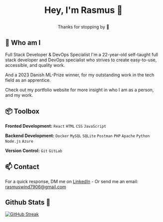 # <p align="center"> Hey, I'm Rasmus 👋 </p>
<p align="center"> Thanks for stopping by 🙏</p>

## 🙌 Who am I

Full Stack Developer & DevOps Specialist
I'm a 22-year-old self-taught full stack developer and DevOps specialist who strives to create easy-to-use, accessible, and quality work.

And a 2023 Danish ML-Prize winner, for my outstanding work in the tech field as an apprentice.

Check out my portfolio website for more insight in who I am as a person, and my work.

## 📦 Toolbox
 
 **Fronted Development:** `React` `HTML` `CSS` `JavaScript`

 **Backend Development:** `Docker` `MySQL` `SQLite` `Postman` `PHP` `Apache` `Python` `Node.js` `Azure` </p>

 **Version Control:** `Git` `GitLab`


## 📫 Contact

 For a quick response, DM me on [LinkedIn](https://www.linkedin.com/in/rasmus-wind/) - Or send me an email: rasmuswind7906@gmail.com

## Github Stats 💙

[![GitHub Streak](https://streak-stats.demolab.com/?user=rasmuswind-ai)](https://git.io/streak-stats)
